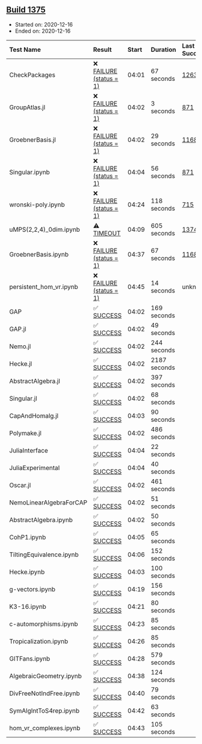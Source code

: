## [Build 1375](https://oscarci.mathematik.uni-kl.de/job/oscar-stable/1375/)

* Started on: 2020-12-16
* Ended on: 2020-12-16

| Test Name    | Result | Start | Duration | Last Success | First Failure |
|:-------------|:-------|:------|:---------|:-------------|:--------------|
| CheckPackages | ❌ [FAILURE (status = 1)](https://oscarci.mathematik.uni-kl.de/job/oscar-stable/1375/artifact/logs/build-1375/CheckPackages.log) | 04:01 | 67 seconds | [1263](https://oscarci.mathematik.uni-kl.de/job/oscar-stable/1263/) | [1264](https://oscarci.mathematik.uni-kl.de/job/oscar-stable/1264/) |
| GroupAtlas.jl | ❌ [FAILURE (status = 1)](https://oscarci.mathematik.uni-kl.de/job/oscar-stable/1375/artifact/logs/build-1375/GroupAtlas.jl.log) | 04:02 | 3 seconds | [871](https://oscarci.mathematik.uni-kl.de/job/oscar-stable/871/) | [872](https://oscarci.mathematik.uni-kl.de/job/oscar-stable/872/) |
| GroebnerBasis.jl | ❌ [FAILURE (status = 1)](https://oscarci.mathematik.uni-kl.de/job/oscar-stable/1375/artifact/logs/build-1375/GroebnerBasis.jl.log) | 04:02 | 29 seconds | [1168](https://oscarci.mathematik.uni-kl.de/job/oscar-stable/1168/) | [1169](https://oscarci.mathematik.uni-kl.de/job/oscar-stable/1169/) |
| Singular.ipynb | ❌ [FAILURE (status = 1)](https://oscarci.mathematik.uni-kl.de/job/oscar-stable/1375/artifact/logs/build-1375/Singular.ipynb.log) | 04:04 | 56 seconds | [871](https://oscarci.mathematik.uni-kl.de/job/oscar-stable/871/) | [872](https://oscarci.mathematik.uni-kl.de/job/oscar-stable/872/) |
| wronski-poly.ipynb | ❌ [FAILURE (status = 1)](https://oscarci.mathematik.uni-kl.de/job/oscar-stable/1375/artifact/logs/build-1375/wronski-poly.ipynb.log) | 04:24 | 118 seconds | [715](https://oscarci.mathematik.uni-kl.de/job/oscar-stable/715/) | [716](https://oscarci.mathematik.uni-kl.de/job/oscar-stable/716/) |
| uMPS(2,2,4)_0dim.ipynb | ⚠ [TIMEOUT](https://oscarci.mathematik.uni-kl.de/job/oscar-stable/1375/artifact/logs/build-1375/uMPS-2-2-4-_0dim.ipynb.log) | 04:09 | 605 seconds | [1374](https://oscarci.mathematik.uni-kl.de/job/oscar-stable/1374/) | [1375](https://oscarci.mathematik.uni-kl.de/job/oscar-stable/1375/) |
| GroebnerBasis.ipynb | ❌ [FAILURE (status = 1)](https://oscarci.mathematik.uni-kl.de/job/oscar-stable/1375/artifact/logs/build-1375/GroebnerBasis.ipynb.log) | 04:37 | 67 seconds | [1168](https://oscarci.mathematik.uni-kl.de/job/oscar-stable/1168/) | [1169](https://oscarci.mathematik.uni-kl.de/job/oscar-stable/1169/) |
| persistent_hom_vr.ipynb | ❌ [FAILURE (status = 1)](https://oscarci.mathematik.uni-kl.de/job/oscar-stable/1375/artifact/logs/build-1375/persistent_hom_vr.ipynb.log) | 04:45 | 14 seconds | unknown | unknown |
| GAP | ✅ [SUCCESS](https://oscarci.mathematik.uni-kl.de/job/oscar-stable/1375/artifact/logs/build-1375/GAP.log) | 04:02 | 169 seconds |  |  |
| GAP.jl | ✅ [SUCCESS](https://oscarci.mathematik.uni-kl.de/job/oscar-stable/1375/artifact/logs/build-1375/GAP.jl.log) | 04:02 | 49 seconds |  |  |
| Nemo.jl | ✅ [SUCCESS](https://oscarci.mathematik.uni-kl.de/job/oscar-stable/1375/artifact/logs/build-1375/Nemo.jl.log) | 04:02 | 244 seconds |  |  |
| Hecke.jl | ✅ [SUCCESS](https://oscarci.mathematik.uni-kl.de/job/oscar-stable/1375/artifact/logs/build-1375/Hecke.jl.log) | 04:02 | 2187 seconds |  |  |
| AbstractAlgebra.jl | ✅ [SUCCESS](https://oscarci.mathematik.uni-kl.de/job/oscar-stable/1375/artifact/logs/build-1375/AbstractAlgebra.jl.log) | 04:02 | 397 seconds |  |  |
| Singular.jl | ✅ [SUCCESS](https://oscarci.mathematik.uni-kl.de/job/oscar-stable/1375/artifact/logs/build-1375/Singular.jl.log) | 04:02 | 68 seconds |  |  |
| CapAndHomalg.jl | ✅ [SUCCESS](https://oscarci.mathematik.uni-kl.de/job/oscar-stable/1375/artifact/logs/build-1375/CapAndHomalg.jl.log) | 04:03 | 90 seconds |  |  |
| Polymake.jl | ✅ [SUCCESS](https://oscarci.mathematik.uni-kl.de/job/oscar-stable/1375/artifact/logs/build-1375/Polymake.jl.log) | 04:02 | 486 seconds |  |  |
| JuliaInterface | ✅ [SUCCESS](https://oscarci.mathematik.uni-kl.de/job/oscar-stable/1375/artifact/logs/build-1375/JuliaInterface.log) | 04:04 | 22 seconds |  |  |
| JuliaExperimental | ✅ [SUCCESS](https://oscarci.mathematik.uni-kl.de/job/oscar-stable/1375/artifact/logs/build-1375/JuliaExperimental.log) | 04:04 | 40 seconds |  |  |
| Oscar.jl | ✅ [SUCCESS](https://oscarci.mathematik.uni-kl.de/job/oscar-stable/1375/artifact/logs/build-1375/Oscar.jl.log) | 04:02 | 461 seconds |  |  |
| NemoLinearAlgebraForCAP | ✅ [SUCCESS](https://oscarci.mathematik.uni-kl.de/job/oscar-stable/1375/artifact/logs/build-1375/NemoLinearAlgebraForCAP.log) | 04:02 | 51 seconds |  |  |
| AbstractAlgebra.ipynb | ✅ [SUCCESS](https://oscarci.mathematik.uni-kl.de/job/oscar-stable/1375/artifact/logs/build-1375/AbstractAlgebra.ipynb.log) | 04:02 | 50 seconds |  |  |
| CohP1.ipynb | ✅ [SUCCESS](https://oscarci.mathematik.uni-kl.de/job/oscar-stable/1375/artifact/logs/build-1375/CohP1.ipynb.log) | 04:05 | 65 seconds |  |  |
| TiltingEquivalence.ipynb | ✅ [SUCCESS](https://oscarci.mathematik.uni-kl.de/job/oscar-stable/1375/artifact/logs/build-1375/TiltingEquivalence.ipynb.log) | 04:06 | 152 seconds |  |  |
| Hecke.ipynb | ✅ [SUCCESS](https://oscarci.mathematik.uni-kl.de/job/oscar-stable/1375/artifact/logs/build-1375/Hecke.ipynb.log) | 04:03 | 100 seconds |  |  |
| g-vectors.ipynb | ✅ [SUCCESS](https://oscarci.mathematik.uni-kl.de/job/oscar-stable/1375/artifact/logs/build-1375/g-vectors.ipynb.log) | 04:19 | 156 seconds |  |  |
| K3-16.ipynb | ✅ [SUCCESS](https://oscarci.mathematik.uni-kl.de/job/oscar-stable/1375/artifact/logs/build-1375/K3-16.ipynb.log) | 04:21 | 80 seconds |  |  |
| c-automorphisms.ipynb | ✅ [SUCCESS](https://oscarci.mathematik.uni-kl.de/job/oscar-stable/1375/artifact/logs/build-1375/c-automorphisms.ipynb.log) | 04:23 | 85 seconds |  |  |
| Tropicalization.ipynb | ✅ [SUCCESS](https://oscarci.mathematik.uni-kl.de/job/oscar-stable/1375/artifact/logs/build-1375/Tropicalization.ipynb.log) | 04:26 | 85 seconds |  |  |
| GITFans.ipynb | ✅ [SUCCESS](https://oscarci.mathematik.uni-kl.de/job/oscar-stable/1375/artifact/logs/build-1375/GITFans.ipynb.log) | 04:28 | 579 seconds |  |  |
| AlgebraicGeometry.ipynb | ✅ [SUCCESS](https://oscarci.mathematik.uni-kl.de/job/oscar-stable/1375/artifact/logs/build-1375/AlgebraicGeometry.ipynb.log) | 04:38 | 124 seconds |  |  |
| DivFreeNotIndFree.ipynb | ✅ [SUCCESS](https://oscarci.mathematik.uni-kl.de/job/oscar-stable/1375/artifact/logs/build-1375/DivFreeNotIndFree.ipynb.log) | 04:40 | 79 seconds |  |  |
| SymAlgIntToS4rep.ipynb | ✅ [SUCCESS](https://oscarci.mathematik.uni-kl.de/job/oscar-stable/1375/artifact/logs/build-1375/SymAlgIntToS4rep.ipynb.log) | 04:42 | 63 seconds |  |  |
| hom_vr_complexes.ipynb | ✅ [SUCCESS](https://oscarci.mathematik.uni-kl.de/job/oscar-stable/1375/artifact/logs/build-1375/hom_vr_complexes.ipynb.log) | 04:43 | 105 seconds |  |  |
